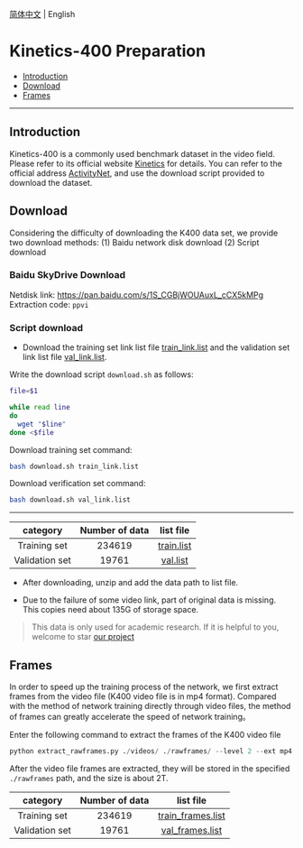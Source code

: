 [简体中文](../../zh-CN/dataset/k400.md) | English

# Kinetics-400 Preparation

- [Introduction](#Introduction)
- [Download](#Download)
- [Frames](#Frames)

---


## Introduction

Kinetics-400 is a commonly used benchmark dataset in the video field. Please refer to its official website [Kinetics](https://deepmind.com/research/open-source/kinetics) for details. You can refer to the official address [ActivityNet](https://github.com/activitynet/ActivityNet/tree/master/Crawler/Kinetics), and use the download script provided to download the dataset.

## Download

Considering the difficulty of downloading the K400 data set, we provide two download methods: (1) Baidu network disk download (2) Script download

### Baidu SkyDrive Download

Netdisk link: https://pan.baidu.com/s/1S_CGBjWOUAuxL_cCX5kMPg
Extraction code: `ppvi`

### Script download

- Download the training set link list file [train_link.list](https://ai-rank.bj.bcebos.com/Kinetics400/train_link.list) and the validation set link list file [val_link.list](https://ai-rank.bj.bcebos.com/Kinetics400/val_link.list).

Write the download script `download.sh` as follows:

```bash
file=$1

while read line 
do
  wget "$line"
done <$file
```

Download training set command:
```bash
bash download.sh train_link.list
```

Download verification set command:
```bash
bash download.sh val_link.list
```

---

|category | Number of data  | list file |
| :------: | :----------: | :----: |
|Training set | 234619  |  [train.list](https://videotag.bj.bcebos.com/PaddleVideo/Data/Kinetic400/train.list)|
|Validation set | 19761 |  [val.list](https://videotag.bj.bcebos.com/PaddleVideo/Data/Kinetic400/val.list)|

- After downloading, unzip and add the data path to list file.

- Due to the failure of some video link, part of original data is missing. This copies need about 135G of storage space.

> This data is only used for academic research. If it is helpful to you, welcome to star [our project](https://github.com/PaddlePaddle/PaddleVideo)


## Frames
In order to speed up the training process of the network, we first extract frames from the video file (K400 video file is in mp4 format). Compared with the method of network training directly through video files, the method of frames can greatly accelerate the speed of network training。

Enter the following command to extract the frames of the K400 video file

```python
python extract_rawframes.py ./videos/ ./rawframes/ --level 2 --ext mp4
```

After the video file frames are extracted, they will be stored in the specified `./rawframes` path, and the size is about 2T.

|category | Number of data  | list file |
| :------: | :----------: | :----: |
|Training set | 234619  |  [train_frames.list](https://videotag.bj.bcebos.com/PaddleVideo/Data/Kinetic400/train_frames.list)|
|Validation set | 19761 |  [val_frames.list](https://videotag.bj.bcebos.com/PaddleVideo/Data/Kinetic400/val_frames.list)|

